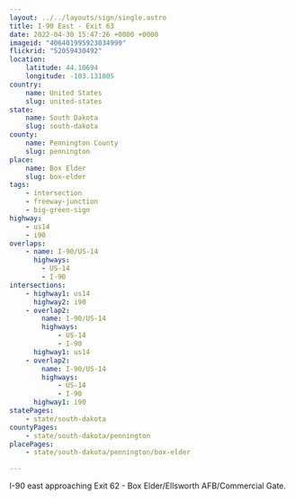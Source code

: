 ```yaml
---
layout: ../../layouts/sign/single.astro
title: I-90 East - Exit 63
date: 2022-04-30 15:47:26 +0000 +0000
imageid: "406401995923034999"
flickrid: "52059430492"
location:
    latitude: 44.10694
    longitude: -103.131805
country:
    name: United States
    slug: united-states
state:
    name: South Dakota
    slug: south-dakota
county:
    name: Pennington County
    slug: pennington
place:
    name: Box Elder
    slug: box-elder
tags:
    - intersection
    - freeway-junction
    - big-green-sign
highway:
    - us14
    - i90
overlaps:
    - name: I-90/US-14
      highways:
        - US-14
        - I-90
intersections:
    - highway1: us14
      highway2: i90
    - overlap2:
        name: I-90/US-14
        highways:
            - US-14
            - I-90
      highway1: us14
    - overlap2:
        name: I-90/US-14
        highways:
            - US-14
            - I-90
      highway1: i90
statePages:
    - state/south-dakota
countyPages:
    - state/south-dakota/pennington
placePages:
    - state/south-dakota/pennington/box-elder

---
```

I-90 east approaching Exit 62 - Box Elder/Ellsworth AFB/Commercial Gate.